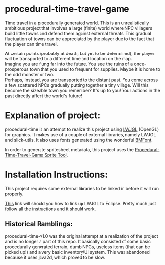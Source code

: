 procedural-time-travel-game
===========================

Time travel in a procedurally generated world.  This is an unrealistically ambitious project that involves a large (finite) world where NPC villagers build little towns and defend them against external threats.  This gradual fluctuation of towns can be appreciated by the player due to the fact that the player can time travel.

At certain points (probably at death, but yet to be determined), the player will be transported to a different time and location on the map.  
Imagine you are flung far into the future.  You see the ruins of a once-prosperous town that you used to frequent for supplies.  Maybe it is home to the odd monster or two.  
Perhaps, instead, you are transported to the distant past.  You come across a few scattered NPCs gradually putting together a tiny village.  Will this become the sizeable town you remember?  It's up to you!  Your actions in the past directly affect the world's future!

Explanation of project:
=======================
procedural-time is an attempt to realize this project using [LWJGL](http://www.lwjgl.org/) (OpenGL) for graphics.  It makes use of a couple of external libraries, namely LWJGL and slick-utils.  It also uses fonts generated using the wonderful [BMFont](http://www.angelcode.com/products/bmfont/).

In order to generate spritesheet metadata, this project uses the [Procedural-Time-Travel-Game Sprite Tool](https://github.com/Schmavery/pttg-sprite-tool).

Installation Instructions:
==========================

This project requires some external libraries to be linked in before it will run properly.

[This](http://thecodinguniverse.com/lwjgl-workspace/) link will should you how to link up LWJGL to Eclipse.  Pretty much just follow all the instructions and it should work.

Historical Ramblings:
---------------------
procedural-time-v1.0 was the original attempt at a realization of the project and is no longer a part of this repo.  It basically consisted of some basic procedurally generated terrain, dumb NPCs, useless items (that can be picked up!) and a very basic inventory/UI system. This was abandoned because it uses java2d, which proved to be slow.
